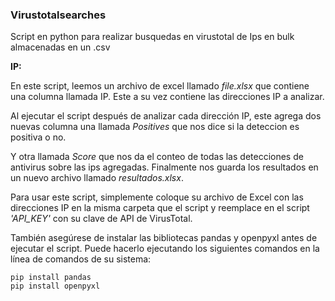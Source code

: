 ### Virustotalsearches

Script en python para realizar busquedas en virustotal de Ips en bulk almacenadas en un .csv

**IP:**

En este script, leemos un archivo de excel llamado *file.xlsx* que contiene una columna llamada IP. Este a su vez contiene las direcciones IP a analizar.

Al ejecutar el script después de analizar cada dirección IP, este agrega dos nuevas columna una llamada *Positives* que nos dice si la deteccion es positiva o no.

Y otra llamada *Score* que nos da el conteo de todas las detecciones de antivirus sobre las ips agregadas. Finalmente nos guarda los resultados en un nuevo archivo llamado *resultados.xlsx*.

Para usar este script, simplemente coloque su archivo de Excel con las direcciones IP en la misma carpeta que el script y reemplace en el script *'API_KEY'* con su clave de API de VirusTotal.

También asegúrese de instalar las bibliotecas pandas y openpyxl antes de ejecutar el script.
Puede hacerlo ejecutando los siguientes comandos en la línea de comandos de su sistema:

```
pip install pandas
pip install openpyxl
```
